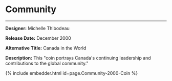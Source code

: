 # Community

*     *     *     *  


**Designer:** Michelle Thibodeau

**Release Date:** December 2000

**Alternative Title:** Canada in the World

**Description:** This "coin portrays Canada's continuing leadership and contributions to the global community."


<div id="viewerContainer">
		<script  type="text/javascript">
			createRtiViewer("viewerContainer", "webrti", 900, 600); 
		</script>
	</div>
	
{% include embedder.html id=page.Community-2000-Coin %}
